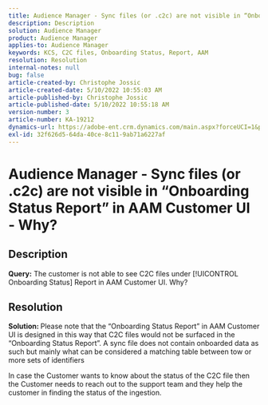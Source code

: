 ```yaml
---
title: Audience Manager - Sync files (or .c2c) are not visible in “Onboarding Status Report” in AAM Customer UI - Why?
description: Description
solution: Audience Manager
product: Audience Manager
applies-to: Audience Manager
keywords: KCS, C2C files, Onboarding Status, Report, AAM
resolution: Resolution
internal-notes: null
bug: false
article-created-by: Christophe Jossic
article-created-date: 5/10/2022 10:55:03 AM
article-published-by: Christophe Jossic
article-published-date: 5/10/2022 10:55:18 AM
version-number: 3
article-number: KA-19212
dynamics-url: https://adobe-ent.crm.dynamics.com/main.aspx?forceUCI=1&pagetype=entityrecord&etn=knowledgearticle&id=988a5ca3-4fd0-ec11-a7b5-00224809c101
exl-id: 32f626d5-64da-40ce-8c11-9ab71a6227af
---
```

# Audience Manager - Sync files (or .c2c) are not visible in “Onboarding Status Report” in AAM Customer UI - Why?

## Description

<b>Query:</b> The customer is not able to see C2C files under [!UICONTROL Onboarding Status] Report in AAM Customer UI. Why?

## Resolution


<b>Solution: </b>Please note that the “Onboarding Status Report” in AAM Customer UI is designed in this way that C2C files would not be surfaced in the “Onboarding Status Report”. A sync file does not contain onboarded data as such but mainly what can be considered a matching table between tow or more sets of identifiers

In case the Customer wants to know about the status of the C2C file then the Customer needs to reach out to the support team and they help the customer in finding the status of the ingestion.
